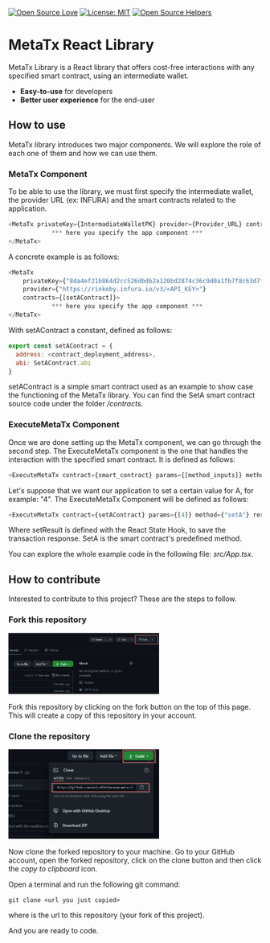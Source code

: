 [![Open Source Love](https://badges.frapsoft.com/os/v1/open-source.svg?v=103)](https://github.com/ellerbrock/open-source-badges/)
[![License: MIT](https://img.shields.io/badge/License-MIT-green.svg)](https://opensource.org/licenses/MIT)
[![Open Source Helpers](https://www.codetriage.com/roshanjossey/first-contributions/badges/users.svg)](https://www.codetriage.com/roshanjossey/first-contributions)

# MetaTx React Library

MetaTx Library is a React library that offers cost-free interactions with any specified smart contract, using an intermediate wallet.

* **Easy-to-use** for developers
* **Better user experience** for the end-user

## How to use

MetaTx library introduces two major components. We will explore the role of each one of them and how we can use them.

### MetaTx Component

To be able to use the library, we must first specify the intermediate wallet, the provider URL (ex: INFURA) and the smart contracts related to the application.
```js
<MetaTx privateKey={IntermadiateWalletPK} provider={Provider_URL} contracts={[contracts,...]}>
            *** here you specify the app component ***
</MetaTx>
```
A concrete example is as follows:
```js
<MetaTx 
    privateKey={"8da4ef21b864d2cc526dbdb2a120bd2874c36c9d0a1fb7f8c63d7f7a8b41de8f"} 
    provider={"https://rinkeby.infura.io/v3/<API_KEY>"} 
    contracts={[setAContract]}>
            *** here you specify the app component ***
</MetaTx>
```

With setAContract a constant, defined as follows:
``` js
export const setAContract = {
  address: <contract_deployment_address>,
  abi: SetAContract.abi
}
```

setAContract is a simple smart contract used as an example to show case the functioning of the MetaTx library.
You can find the SetA smart contract source code under the folder */contracts*.

### ExecuteMetaTx Component
Once we are done setting up the MetaTx component, we can go through the second step. The ExecuteMetaTx component is the one that handles the interaction with the specified smart contract. It is defined as follows:
```js
<ExecuteMetaTx contract={smart_contract} params={[method_inputs]} method={"method_name"} result={method_to_handle_result}/>
```

Let's suppose that we want our application to set a certain value for A, for example: "4". The ExecuteMetaTx Component will be defined as follows:
```js
<ExecuteMetaTx contract={setAContract} params={[4]} method={"setA"} result={setResult}/>
```
Where setResult is defined with the React State Hook, to save the transaction response. SetA is the smart contract's predefined method.

You can explore the whole example code in the following file: *src/App.tsx*.

## How to contribute

Interested to contribute to this project? These are the steps to follow.

### Fork this repository

<img width="300" src="./contributions/fork.png" alt="fork this repository" />

Fork this repository by clicking on the fork button on the top of this page. This will create a copy of this repository in your account.

### Clone the repository

<img width="300" src="./contributions/clone.png" alt="clone this repository" />

Now clone the forked repository to your machine. Go to your GitHub account, open the forked repository, click on the clone button and then click the *copy to clipboard* icon.

Open a terminal and run the following git command:

```
git clone <url you just copied>
```
where <url you just copied> is the url to this repository (your fork of this project).

And you are ready to code.

